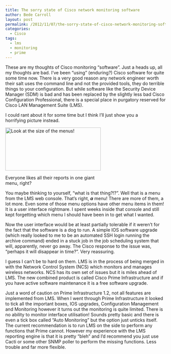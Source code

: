 ```yaml
---
title: The sorry state of Cisco network monitoring software
author: Bede Carroll
layout: post
permalink: /2012/11/07/the-sorry-state-of-cisco-network-monitoring-software/
categories:
  - Cisco
tags:
  - lms
  - monitoring
  - prime
---
```

These are my thoughts of Cisco monitoring &#8220;software&#8221;. Just a heads up, all my thoughts are bad. I&#8217;ve been &#8220;using&#8221; (enduring?) Cisco software for quite some time now. There is a very good reason any network engineer worth their salt uses the command line and not the provided tools, they do terrible things to your configuration. But while software like the Security Device Manager (SDM) is bad and has been replaced by the slightly less bad Cisco Configuration Professional, there is a special place in purgatory reserved for Cisco LAN Management Suite (LMS).

I could rant about it for some time but I think I&#8217;ll just show you a horrifying picture instead.

<div id="attachment_20" style="width: 310px" class="wp-caption aligncenter">
  <a href="http://www.bedecarroll.com/wp-content/uploads/2012/11/c8ff41c360d69017af8d6dfc18745ec6.png"><img class="size-medium wp-image-20 " title="Cisco LMS Screenshot" src="http://www.bedecarroll.com/wp-content/uploads/2012/11/c8ff41c360d69017af8d6dfc18745ec6-300x135.png" alt="Look at the size of the menus!" width="300" height="135" /></a><p class="wp-caption-text">
    Everyone likes all their reports in one giant menu, right?
  </p>
</div>

You maybe thinking to yourself, &#8220;what is that thing?!?&#8221;. Well that is a menu from the LMS web console. That&#8217;s right, ***a*** menu! There are more of them, a lot more. Even some of those menu options have other menu items in them! It is a user interface nightmare. I spent weeks inside that console and still kept forgetting which menu I should have been in to get what I wanted.

Now the user interface would be at least partially tolerable if it weren&#8217;t for the fact that the software is a dog to run. A simple IOS software upgrade (which really looked to me to be an automated SSH login running the archive command) ended in a stuck job in the job scheduling system that will, apparently, never go away. The Cisco response to the issue was, &#8220;perhaps it will disappear in time?&#8221;. Very reassuring.

I guess I can&#8217;t be to hard on them. LMS is in the process of being merged in with the Network Control System (NCS) which monitors and manages wireless networks. NCS has its own set of issues but it is miles ahead of LMS. The new combined product is called Cisco Prime Infrastructure and if you have active software maintenance it is a free software upgrade.

Just a word of caution on Prime Infrastructure 1.2, not all features are implemented from LMS. When I went through Prime Infrastructure it looked to tick all the important boxes, IOS upgrades, Configuration Management and Monitoring however it turns out the monitoring is quite limited. There is no ability to monitor interface utilisation! Sounds pretty basic and there is even a tick box called &#8220;Auto Monitoring&#8221; but the option just unticks itself. The current recommendation is to run LMS on the side to perform any functions that Prime cannot. However my experience with the LMS reporting engine is that it is pretty &#8220;bleh&#8221; and I&#8217;d recommend you just use Cacti or some other SNMP poller to perform the missing functions. Less trouble and far more flexible.